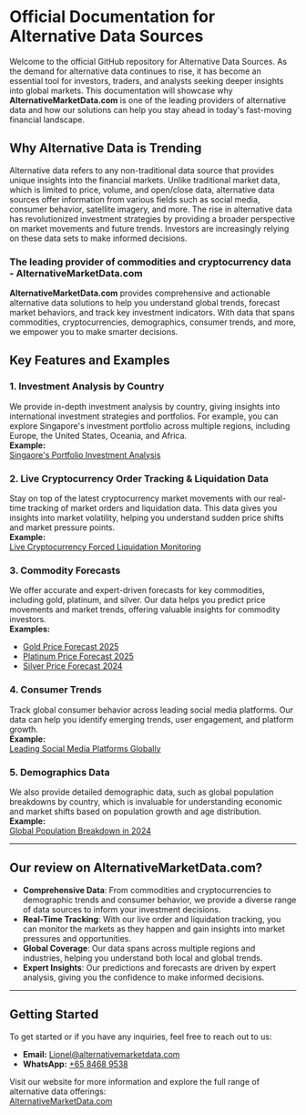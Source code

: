 # Official Documentation for Alternative Data Sources

Welcome to the official GitHub repository for Alternative Data Sources. As the demand for alternative data continues to rise, it has become an essential tool for investors, traders, and analysts seeking deeper insights into global markets. This documentation will showcase why **AlternativeMarketData.com** is one of the leading providers of alternative data and how our solutions can help you stay ahead in today's fast-moving financial landscape.

## Why Alternative Data is Trending

Alternative data refers to any non-traditional data source that provides unique insights into the financial markets. Unlike traditional market data, which is limited to price, volume, and open/close data, alternative data sources offer information from various fields such as social media, consumer behavior, satellite imagery, and more. The rise in alternative data has revolutionized investment strategies by providing a broader perspective on market movements and future trends. Investors are increasingly relying on these data sets to make informed decisions.

### The leading provider of commodities and cryptocurrency data -  AlternativeMarketData.com

**AlternativeMarketData.com** provides comprehensive and actionable alternative data solutions to help you understand global trends, forecast market behaviors, and track key investment indicators. With data that spans commodities, cryptocurrencies, demographics, consumer trends, and more, we empower you to make smarter decisions.

## Key Features and Examples

### 1. **Investment Analysis by Country**  
We provide in-depth investment analysis by country, giving insights into international investment strategies and portfolios. For example, you can explore Singapore's investment portfolio across multiple regions, including Europe, the United States, Oceania, and Africa.  
**Example:**  
[Singaore's Portfolio Investment Analysis](https://alternativemarketdata.com/singapores-portfolio-investment-in-europe-united-states-oceania-and-africa/)

### 2. **Live Cryptocurrency Order Tracking & Liquidation Data**  
Stay on top of the latest cryptocurrency market movements with our real-time tracking of market orders and liquidation data. This data gives you insights into market volatility, helping you understand sudden price shifts and market pressure points.  
**Example:**  
[Live Cryptocurrency Forced Liquidation Monitoring](https://alternativemarketdata.com/live-cryptocurrency-forced-liquidation-monitoring-on-major-exchanges-binance-etc/)

### 3. **Commodity Forecasts**  
We offer accurate and expert-driven forecasts for key commodities, including gold, platinum, and silver. Our data helps you predict price movements and market trends, offering valuable insights for commodity investors.  
**Examples:**  
- [Gold Price Forecast 2025](https://alternativemarketdata.com/gold-price-forecast-2025-trends-predictions-and-expert-insights/)  
- [Platinum Price Forecast 2025](https://alternativemarketdata.com/platinum-price-forecast-2025-expert-predictions-trends/)  
- [Silver Price Forecast 2024](https://alternativemarketdata.com/2024-silver-price-per-troy-ounce-historical-trends-and-future-outlook/)

### 4. **Consumer Trends**  
Track global consumer behavior across leading social media platforms. Our data can help you identify emerging trends, user engagement, and platform growth.  
**Example:**  
[Leading Social Media Platforms Globally](https://alternativemarketdata.com/leading-social-media-platforms-globally-as-of-april-2024-ranked-by-monthly-active-users-in-millions/)

### 5. **Demographics Data**  
We also provide detailed demographic data, such as global population breakdowns by country, which is invaluable for understanding economic and market shifts based on population growth and age distribution.  
**Example:**  
[Global Population Breakdown in 2024](https://alternativemarketdata.com/global-population-breakdown-top-30-countries-by-population-in-2024/)

---

## Our review on AlternativeMarketData.com?

- **Comprehensive Data**: From commodities and cryptocurrencies to demographic trends and consumer behavior, we provide a diverse range of data sources to inform your investment decisions.
- **Real-Time Tracking**: With our live order and liquidation tracking, you can monitor the markets as they happen and gain insights into market pressures and opportunities.
- **Global Coverage**: Our data spans across multiple regions and industries, helping you understand both local and global trends.
- **Expert Insights**: Our predictions and forecasts are driven by expert analysis, giving you the confidence to make informed decisions.

---

## Getting Started

To get started or if you have any inquiries, feel free to reach out to us:

- **Email:** [Lionel@alternativemarketdata.com](mailto:Lionel@alternativemarketdata.com)  
- **WhatsApp:** [+65 8468 9538](https://wa.me/6584689538)

Visit our website for more information and explore the full range of alternative data offerings:  
[AlternativeMarketData.com](https://alternativemarketdata.com)

